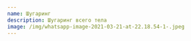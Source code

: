 ```yaml
---
name: Шугаринг
description: Шугаринг всего тела
image: /img/whatsapp-image-2021-03-21-at-22.18.54-1-.jpeg
---
```

